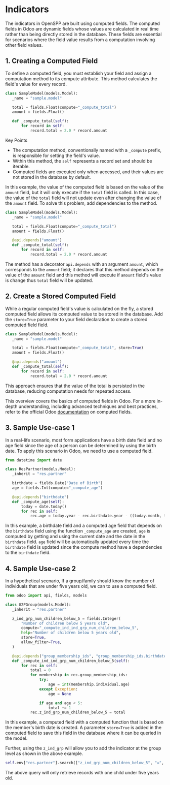 # Indicators

The indicators in OpenSPP are built using computed fields. The computed fields in Odoo are dynamic fields whose values are calculated in real time rather than being directly stored in the database. These fields are essential for scenarios where the field value results from a computation involving other field values.

## 1. Creating a Computed Field

To define a computed field, you must establish your field and assign a computation method to its compute attribute. This method calculates the field's value for every record.

```python
class SampleModel(models.Model):
   _name = "sample.model"

   total = fields.Float(compute="_compute_total")
   amount = fields.Float()

   def _compute_total(self):
       for record in self:
           record.total = 2.0 * record.amount
```

Key Points

- The computation method, conventionally named with a `_compute` prefix, is responsible for setting the field's value.
- Within this method, the `self` represents a record set and should be iterable.
- Computed fields are executed only when accessed, and their values are not stored in the database by default.

In this example, the value of the computed field is based on the value of the `amount` field, but it will only execute if the `total` field is called. In this case, the value of the `total` field will not update even after changing the value of the `amount` field. To solve this problem, add dependencies to the method.

```python
class SampleModel(models.Model):
   _name = "sample.model"

   total = fields.Float(compute="_compute_total")
   amount = fields.Float()

   @api.depends("amount")
   def _compute_total(self):
       for record in self:
           record.total = 2.0 * record.amount
```

The method has a decorator `api.depends` with an argument `amount`, which corresponds to the `amount` field; it declares that this method depends on the value of the `amount` field and this method will execute if `amount` field's value is change thus `total` field will be updated.

## 2. Create a Stored Computed Field

While a regular computed field's value is calculated on the fly, a stored computed field allows its computed value to be stored in the database. Add the `store=True` parameter to your field declaration to create a stored computed field field.

```python
class SampleModel(models.Model):
   _name = "sample.model"

   total = fields.Float(compute="_compute_total", store=True)
   amount = fields.Float()

   @api.depends("amount")
   def _compute_total(self):
       for record in self:
           record.total = 2.0 * record.amount
```

This approach ensures that the value of the total is persisted in the database, reducing computation needs for repeated access.

This overview covers the basics of computed fields in Odoo. For a more in-depth understanding, including advanced techniques and best practices, refer to the official Odoo [documentation](https://www.odoo.com/documentation/15.0/developer/tutorials/getting_started/09_compute_onchange.html) on computed fields.

## 3. Sample Use-case 1

In a real-life scenario, most form applications have a birth date field and no age field since the age of a person can be determined by using the birth date. To apply this scenario in Odoo, we need to use a computed field.

```python
from datetime import date

class ResPartner(models.Model):
   _inherit = "res.partner"

   birthdate = fields.Date("Date of Birth")
   age = fields.Int(compute="_compute_age")

   @api.depends("birthdate")
   def _compute_age(self):
       today = date.today()
       for rec in self:
           rec.age = today.year - rec.birthdate.year - ((today.month, today.day) < (rec.birthdate.month, rec.birthdate.day))
```

In this example, a birthdate field and a computed age field that depends on the `birthdate` field using the function `_compute_age` are created, `age` is computed by getting and using the current date and the date in the `birthdate` field. `age` field will be automatically updated every time the `birthdate` field is updated since the compute method have a dependencies to the `birthdate` field.

## 4. Sample Use-case 2

In a hypothetical scenario, If a group/family should know the number of individuals that are under five years old, we can to use a computed field.

```python
from odoo import api, fields, models

class G2PGroup(models.Model):
   _inherit = "res.partner"

   z_ind_grp_num_children_below_5 = fields.Integer(
       "Number of children below 5 years old",
       compute="_compute_ind_ind_grp_num_children_below_5",
       help="Number of children below 5 years old",
       store=True,
       allow_filter=True,
   )

   @api.depends("group_membership_ids", "group_membership_ids.birthdate")
   def _compute_ind_ind_grp_num_children_below_5(self):
       for rec in self:
           total = 0
           for membership in rec.group_membership_ids:
               try:
                   age = int(membership.individual.age)
               except Exception:
                   age = None

               if age and age < 5:
                   total += 1
           rec.z_ind_grp_num_children_below_5 = total
```

In this example, a computed field with a computed function that is based on the member's birth date is created. A parameter `store=True` is added in the computed field to save this field in the database where it can be queried in the model.

Further, using the `z_ind_grp` will allow you to add the indicator at the group level as shown in the above example.

```python
self.env["res.partner"].search(["z_ind_grp_num_children_below_5", "=", 1])
```

The above query will only retrieve records with one child under five years old.
